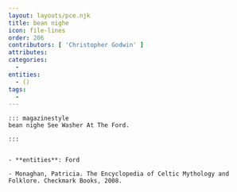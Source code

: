 ```yaml
---
layout: layouts/pce.njk
title: bean nighe
icon: file-lines
order: 206
contributors: [ 'Christopher Godwin' ]
attributes:
categories:
  - 
entities:
  - ()
tags:
  - 
---
```

``` tab [group1:Info]
::: magazinestyle
bean nighe See Washer At The Ford.

:::
```
``` tab [group1:Attributes]
```
``` tab [group1:Entities]
- **entities**: Ford
```
``` tab [group1:Sources]
- Monaghan, Patricia. The Encyclopedia of Celtic Mythology and Folklore. Checkmark Books, 2008.
```
